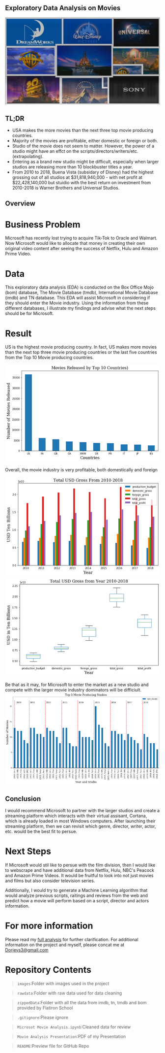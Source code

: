 ## Exploratory Data Analysis on Movies

![studiologos](Images/studio_logos.png)

## TL;DR
 - USA makes the more movies than the next three top movie producing countries.
 - Majority of the movies are profitable, either domestic or foreign or both. 
 - Studio of the movie does not seem to matter. However, the power of a studio might have an effct on the scripts/directors/writers/etc. (extrapolating). 
 - Entering as a brand new studio might be difficult, especially when larger studios are releasing more than 10 blockbuster titles a year. 
 - From 2010 to 2018, Buena Vista (subsidary of Disney) had the highest grossing out of all studios at \$31,818,940,000 - with net profit at \$22,428,140,000 but stuidio with the best return on investment from 2010-2018 is Warner Brothers and Universal Studios. 


## Overview

# Business Problem
Microsoft has recently lost trying to acquire Tik-Tok to Oracle and Walmart. Now Microsoft would like to allocate that money in creating their own original video content after seeing the success of Netflix, Hulu and Amazon Prime Video. 


# Data 
This exploratory data analysis (EDA) is conducted on the Box Office Mojo (bom) database, The Movie Database (tmdb), International Movie Database (imdb) and TN database. This EDA will assist Microsoft in considering if they should enter the Movie industry. Using the information from these different databases, I illustrate my findings and advise what the next steps should be for Microsoft.



# Result 

US is the highest movie producing country. In fact, US makes more movies than the next top three movie producing countries or the last five countries from the Top 10 Movie producing countries. 

![Top10countries](Images/top_10_countries.png)


Overall, the movie industry is very profitable, both domestically and foreign

![totalgrossbar20102018](Images/total_gross_2010_2018.png)               
![totalgrossbox20102018](Images/total_gross_boxplot_2010_2018.png) 
        
        
Be that as it may, for Microsoft to enter the market as a new studio and compete with the larger movie industry dominators will be difficiult. 
![top5peryear](Images/top5_producers.png) 
   

## Conclusion

I would recommend Microsoft to partner with the larger studios and create a streaming platform which interacts with their virtual assisant, Cortana, which is already loaded in most Windows computers. 
After launching their streaming platform, then we can revisit which genre, director, writer, actor, etc. would be the best fit to persue.  

# Next Steps

If Microsoft would stil like to persue with the film division, then I would like to webscrape and have additional data from Netflix, Hulu, NBC's Peacock and Amazon Prime Videos. It would be fruitful to look into not just movies and films but also consider television series. 

Additionally, I would try to generate a Machine Learning algorithm that would analyze previous scripts, raitings and reviews from the web and predict how a movie will perform based on a script, director and actors information. 


# For more information
Please read my [full analysis](https://github.com/dorjeys3/Movies-Analysis/blob/master/Microsoft%20Movie%20Analysis.ipynb) for further clarification. 
For additional information on the project and myself, please concat me at Dorjeys3@gmail.com 

# Repository Contents
>`images`:Folder with images used in the project

>`rawdata`:Folder with raw data used for data cleaning

>`zippedData`:Folder with all the data from imdb, tn, tmdb and bom provided by Flatiron School

>`.gitignore`:Please ignore

>`Microsot Movie Analysis.ipynb`:Cleaned data for review

>`Movie Analysis Presentation`:PDF of my Presentation

>`README`:Preview file for GitHub Repo


